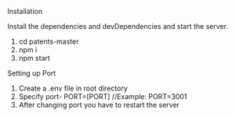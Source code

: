 Installation

Install the dependencies and devDependencies and start the server.

1. cd patents-master
2. npm i
3. npm start

Setting up Port

1. Create a .env file in root directory
2. Specify port- PORT=[PORT] //Example: PORT=3001
3. After changing port you have to restart the server
